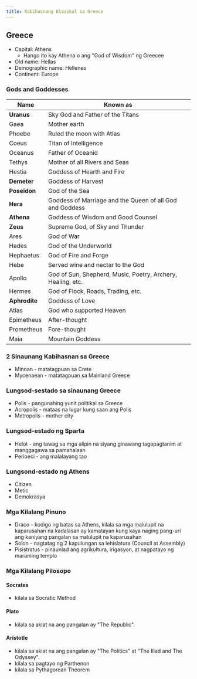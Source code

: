 ```yaml
---
title: Kabihasnang Klasikal sa Greece
---
```


## Greece

- Capital: Athens
  - Hango ito kay Athena o ang "God of Wisdom" ng Greecee
- Old name: Hellas
- Demographic name: Hellenes
- Continent: Europe

### Gods and Goddesses

| Name          | Known as                                                    |
| ------------- | ----------------------------------------------------------- |
| **Uranus**    | Sky God and Father of the Titans                            |
| Gaea          | Mother earth                                                |
| Phoebe        | Ruled the moon with Atlas                                   |
| Coeus         | Titan of Intelligence                                       |
| Oceanus       | Father of Oceanid                                           |
| Tethys        | Mother of all Rivers and Seas                               |
| Hestia        | Goddess of Hearth and Fire                                  |
| **Demeter**   | Goddess of Harvest                                          |
| **Poseidon**  | God of the Sea                                              |
| **Hera**      | Goddess of Marriage and the Queen of all God and Goddess    |
| **Athena**    | Goddess of Wisdom and Good Counsel                          |
| **Zeus**      | Supreme God, of Sky and Thunder                             |
| Ares          | God of War                                                  |
| Hades         | God of the Underworld                                       |
| Hephaetus     | God of Fire and Forge                                       |
| Hebe          | Served wine and nectar to the God                           |
| Apollo        | God of Sun, Shepherd, Music, Poetry, Archery, Healing, etc. |
| Hermes        | God of Flock, Roads, Trading, etc.                          |
| **Aphrodite** | Goddess of Love                                             |
| Atlas         | God who supported Heaven                                    |
| Epimetheus    | After-thought                                               |
| Prometheus    | Fore-thought                                                |
| Maia          | Mountain Goddess                                            |

### 2 Sinaunang Kabihasnan sa Greece

- Minoan - matatagpuan sa Crete
- Mycenaean - matatagpuan sa Mainland Greece

### Lungsod-sestado sa sinaunang Greece

- Polis - pangunahing yunit politikal sa Greece
- Acropolis - mataas na lugar kung saan ang Polis
- Metropolis - mother city

### Lungsod-estado ng Sparta

- Helot - ang tawag sa mga alipin na siyang ginawang tagapagtanim at manggagawa sa pamahalaan 
- Perioeci - ang malalayang tao

### Lungsond-estado ng Athens

- Citizen
- Metic
- Demokrasya

### Mga Kilalang Pinuno

- Draco - kodigo ng batas sa Athens, kilala sa mga malulupit na kaparusahan na kadalasan ay kamatayan kung kaya naging pang-uri ang kaniyang pangalan sa malulupit na kaparusahan
- Solon - nagtatag ng 2 kapulungan sa lehislatura (Council at Assembly)
- Pisistratus - pinaunlad ang agrikultura, irigasyon, at nagpatayo ng maraming templo

### Mga Kilalang Pilosopo

#### Socrates

- kilala sa Socratic Method

#### Plato

- kilala sa aklat na ang pangalan ay "The Republic".

#### Aristotle

- kilala sa aklat na ang pangalan ay "The Politics" at "The Iliad and The Odyssey".
- kilala sa pagtayo ng Parthenon
- kilala sa Pythagorean Theorem
